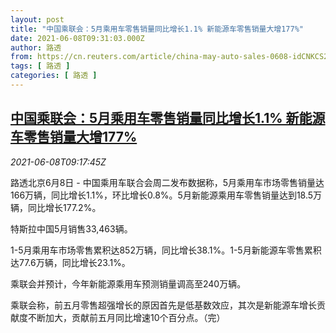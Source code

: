 ```yaml
---
layout: post
title: "中国乘联会：5月乘用车零售销量同比增长1.1% 新能源车零售销量大增177%"
date: 2021-06-08T09:31:03.000Z
author: 路透
from: https://cn.reuters.com/article/china-may-auto-sales-0608-idCNKCS2DK0SY
tags: [ 路透 ]
categories: [ 路透 ]
---
```

<!--1623144663000-->
[中国乘联会：5月乘用车零售销量同比增长1.1% 新能源车零售销量大增177%](https://cn.reuters.com/article/china-may-auto-sales-0608-idCNKCS2DK0SY)
------

<div>
<div><i>2021-06-08T09:17:45Z</i></div><p>路透北京6月8日 - 中国乘用车联合会周二发布数据称，5月乘用车市场零售销量达166万辆，同比增长1.1%，环比增长0.8%。5月新能源乘用车零售销量达到18.5万辆，同比增长177.2%。</p><p>特斯拉中国5月销售33,463辆。</p><p>1-5月乘用车市场零售累积达852万辆，同比增长38.1%。1-5月新能源车零售累积达77.6万辆，同比增长23.1%。</p><p>乘联会并预计，今年新能源乘用车预测销量调高至240万辆。</p><p>乘联会称，前五月零售超强增长的原因首先是低基数效应，其次是新能源车增长贡献度不断加大，贡献前五月同比增速10个百分点。（完）</p>
</div>
